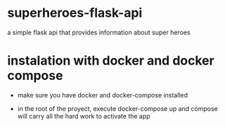 # superheroes-flask-api

a simple flask api that provides information about super heroes

# instalation with docker and docker compose

- make sure you have docker and docker-compose installed

- in the root of the proyect, execute docker-compose up and compose will carry all the hard work to activate the app
